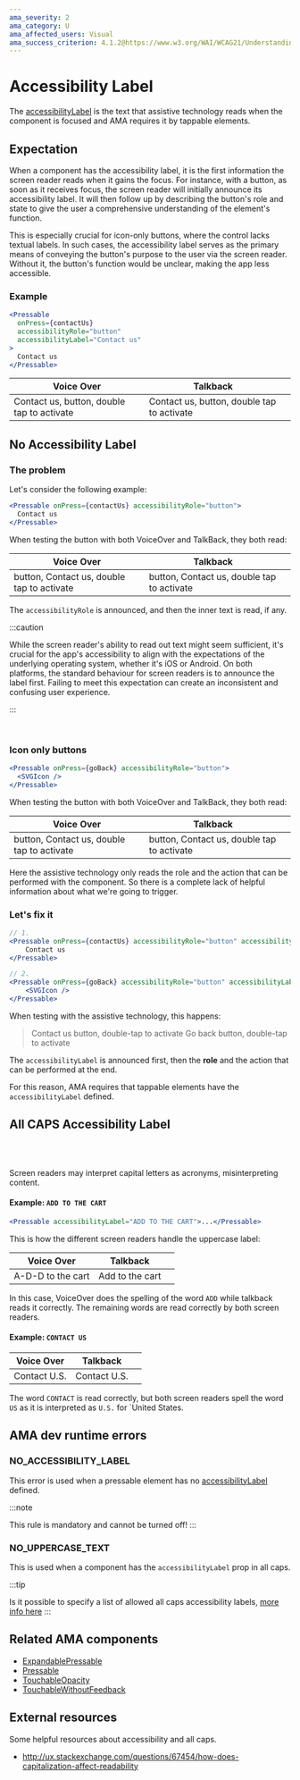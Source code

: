 ```yaml
---
ama_severity: 2
ama_category: U
ama_affected_users: Visual
ama_success_criterion: 4.1.2@https://www.w3.org/WAI/WCAG21/Understanding/name-role-value.html
---
```


# Accessibility Label

The [accessibilityLabel](https://reactnative.dev/docs/accessibility#accessibilitylabel) is the text that assistive technology reads when the component is focused and AMA requires it by tappable elements.

## Expectation

<ScreenReader>
    <When title="The user focuses the component">
        <Then title="The Screen Reader reads out the label" />
    </When>
</ScreenReader>

When a component has the accessibility label, it is the first information the screen reader reads when it gains the focus.
For instance, with a button, as soon as it receives focus, the screen reader will initially announce its accessibility label. It will then follow up by describing the button's role and state to give the user a comprehensive understanding of the element's function.

This is especially crucial for icon-only buttons, where the control lacks textual labels. In such cases, the accessibility label serves as the primary means of conveying the button's purpose to the user via the screen reader. Without it, the button's function would be unclear, making the app less accessible.

### Example

```jsx
<Pressable
  onPress={contactUs}
  accessibilityRole="button"
  accessibilityLabel="Contact us"
>
  Contact us
</Pressable>
```

| Voice Over                                 | Talkback                                   |          |
| ------------------------------------------ | ------------------------------------------ | -------- |
| Contact us, button, double tap to activate | Contact us, button, double tap to activate | <Good /> |

## No Accessibility Label

### The problem

Let's consider the following example:

```jsx
<Pressable onPress={contactUs} accessibilityRole="button">
  Contact us
</Pressable>
```

When testing the button with both VoiceOver and TalkBack, they both read:

| Voice Over                                 | Talkback                                   |           |
| ------------------------------------------ | ------------------------------------------ | --------- |
| button, Contact us, double tap to activate | button, Contact us, double tap to activate | <Wrong /> |

The `accessibilityRole` is announced, and then the inner text is read, if any.

:::caution

While the screen reader's ability to read out text might seem sufficient, it's crucial for the app's accessibility to align with the expectations of the underlying operating system, whether it's iOS or Android. On both platforms, the standard behaviour for screen readers is to announce the label first. Failing to meet this expectation can create an inconsistent and confusing user experience.

:::

<br />

### Icon only buttons

```jsx
<Pressable onPress={goBack} accessibilityRole="button">
  <SVGIcon />
</Pressable>
```

When testing the button with both VoiceOver and TalkBack, they both read:

| Voice Over                                 | Talkback                                   |           |
| ------------------------------------------ | ------------------------------------------ | --------- |
| button, Contact us, double tap to activate | button, Contact us, double tap to activate | <Wrong /> |

Here the assistive technology only reads the role and the action that can be performed with the component. So there is a complete lack of helpful information about what we're going to trigger.

### Let's fix it

```jsx
// 1.
<Pressable onPress={contactUs} accessibilityRole="button" accessibilityLabel="Contact US">
    Contact us
</Pressable>

// 2.
<Pressable onPress={goBack} accessibilityRole="button" accessibilityLabel="Go back">
    <SVGIcon />
</Pressable>
```

When testing with the assistive technology, this happens:

> Contact us button, double-tap to activate
> Go back button, double-tap to activate

The `accessibilityLabel` is announced first, then the **role** and the action that can be performed at the end.

For this reason, AMA requires that tappable elements have the `accessibilityLabel` defined.

## All CAPS Accessibility Label

<Warning withLabel />

<br /> <br />

Screen readers may interpret capital letters as acronyms, misinterpreting content.

#### Example: `ADD TO THE CART`

```jsx
<Pressable accessibilityLabel="ADD TO THE CART">...</Pressable>
```

This is how the different screen readers handle the uppercase label:

| Voice Over        | Talkback        |           |
| ----------------- | --------------- | --------- |
| A-D-D to the cart | Add to the cart | <Wrong /> |

In this case, VoiceOver does the spelling of the word `ADD` while talkback reads it correctly.
The remaining words are read correctly by both screen readers.

#### Example: `CONTACT US`

| Voice Over   | Talkback     |           |
| ------------ | ------------ | --------- |
| Contact U.S. | Contact U.S. | <Wrong /> |

The word `CONTACT` is read correctly, but both screen readers spell the word `US` as it is interpreted as `U.S.` for `United States.

## AMA dev runtime errors <DevOnly />

### NO_ACCESSIBILITY_LABEL <Must />

This error is used when a pressable element has no [accessibilityLabel](https://reactnative.dev/docs/accessibility#accessibilitylabel) defined.

:::note

This rule is mandatory and cannot be turned off!
:::

### NO_UPPERCASE_TEXT <Should />

This is used when a component has the `accessibilityLabel` prop in all caps.

:::tip

Is it possible to specify a list of allowed all caps accessibility labels, [more info here](../guidelines/guidelines.md)
:::

## Related AMA components

- [ExpandablePressable](/core/components/expandablepressable)
- [Pressable](/core/components/pressable)
- [TouchableOpacity](/core/components/touchableopacity)
- [TouchableWithoutFeedback](/core/components/TouchableWithoutFeedback)

## External resources

Some helpful resources about accessibility and all caps.

- http://ux.stackexchange.com/questions/67454/how-does-capitalization-affect-readability
